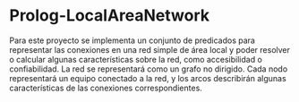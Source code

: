# Prolog-LocalAreaNetwork
Para este proyecto se implementa un conjunto de predicados para representar las conexiones en una red simple de área local y poder resolver o calcular algunas características sobre la red, como accesibilidad o confiabilidad. La red se representará como un grafo no dirigido. Cada nodo representará un equipo conectado a la red, y los arcos describirán algunas características de las conexiones correspondientes.

